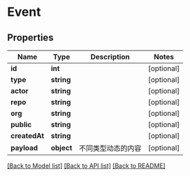# Event

## Properties

Name | Type | Description | Notes
------------ | ------------- | ------------- | -------------
**id** | **int** |  | [optional] 
**type** | **string** |  | [optional] 
**actor** | **string** |  | [optional] 
**repo** | **string** |  | [optional] 
**org** | **string** |  | [optional] 
**public** | **string** |  | [optional] 
**createdAt** | **string** |  | [optional] 
**payload** | **object** | 不同类型动态的内容 | [optional] 

[[Back to Model list]](../../README.md#documentation-for-models) [[Back to API list]](../../README.md#documentation-for-api-endpoints) [[Back to README]](../../README.md)


